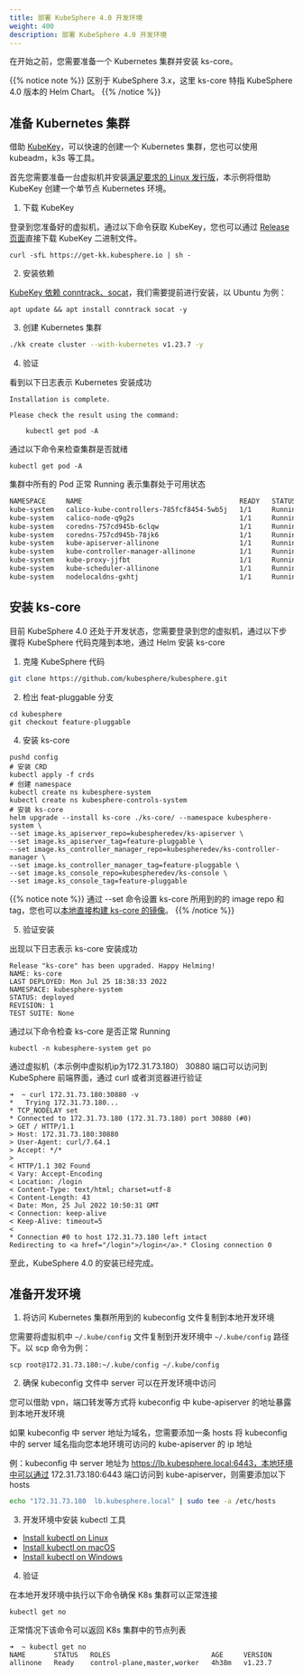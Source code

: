 ```yaml
---
title: 部署 KubeSphere 4.0 开发环境
weight: 400
description: 部署 KubeSphere 4.0 开发环境
---
```


在开始之前，您需要准备一个 Kubernetes 集群并安装 ks-core。


{{% notice note %}}
区别于 KubeSphere 3.x，这里 ks-core 特指 KubeSphere 4.0 版本的 Helm Chart。
{{% /notice %}}


## 准备 Kubernetes 集群

借助 [KubeKey](https://github.com/kubesphere/kubekey)，可以快速的创建一个 Kubernetes 集群，您也可以使用 kubeadm，k3s 等工具。

首先您需要准备一台虚拟机并安装[满足要求的 Linux 发行版](https://github.com/kubesphere/kubekey#linux-distributions)，本示例将借助 KubeKey 创建一个单节点 Kubernetes 环境。

1. 下载 KubeKey

登录到您准备好的虚拟机，通过以下命令获取 KubeKey，您也可以通过 [Release 页面](https://github.com/kubesphere/kubekey/releases)直接下载 KubeKey 二进制文件。

```
curl -sfL https://get-kk.kubesphere.io | sh -
```

2. 安装依赖

[KubeKey 依赖 conntrack、socat](https://github.com/kubesphere/kubekey#requirements-and-recommendations)，我们需要提前进行安装，以 Ubuntu 为例：

```
apt update && apt install conntrack socat -y
```

3. 创建 Kubernetes 集群

```bash
./kk create cluster --with-kubernetes v1.23.7 -y
```

4. 验证

看到以下日志表示 Kubernetes 安装成功

```
Installation is complete.

Please check the result using the command:

	kubectl get pod -A
```

通过以下命令来检查集群是否就绪

```
kubectl get pod -A
```

集群中所有的 Pod 正常 Running 表示集群处于可用状态

```bash
NAMESPACE     NAME                                       READY   STATUS    RESTARTS   AGE
kube-system   calico-kube-controllers-785fcf8454-5wb5j   1/1     Running   0          6m42s
kube-system   calico-node-q9g2s                          1/1     Running   0          6m42s
kube-system   coredns-757cd945b-6clqw                    1/1     Running   0          6m43s
kube-system   coredns-757cd945b-78jk6                    1/1     Running   0          6m43s
kube-system   kube-apiserver-allinone                    1/1     Running   0          6m56s
kube-system   kube-controller-manager-allinone           1/1     Running   0          6m59s
kube-system   kube-proxy-jjfbt                           1/1     Running   0          6m44s
kube-system   kube-scheduler-allinone                    1/1     Running   0          7m4s
kube-system   nodelocaldns-gxhtj                         1/1     Running   0          6m44s
```

## 安装 ks-core

目前 KubeSphere 4.0 还处于开发状态，您需要登录到您的虚拟机，通过以下步骤将 KubeSphere 代码克隆到本地，通过 Helm 安装 ks-core

1. 克隆 KubeSphere 代码

```bash
git clone https://github.com/kubesphere/kubesphere.git
```

2. 检出 feat-pluggable 分支

```
cd kubesphere
git checkout feature-pluggable
```

4. 安装 ks-core

```
pushd config
# 安装 CRD
kubectl apply -f crds
# 创建 namespace
kubectl create ns kubesphere-system 
kubectl create ns kubesphere-controls-system
# 安装 ks-core
helm upgrade --install ks-core ./ks-core/ --namespace kubesphere-system \
--set image.ks_apiserver_repo=kubespheredev/ks-apiserver \
--set image.ks_apiserver_tag=feature-pluggable \
--set image.ks_controller_manager_repo=kubespheredev/ks-controller-manager \
--set image.ks_controller_manager_tag=feature-pluggable \
--set image.ks_console_repo=kubespheredev/ks-console \
--set image.ks_console_tag=feature-pluggable
```

{{% notice note %}}
通过 --set 命令设置 ks-core 所用到的的 image repo 和 tag，您也可以[本地直接构建 ks-core 的镜像](../get-started/build-docker-image/)。
{{% /notice %}}

5. 验证安装

出现以下日志表示 ks-core 安装成功

```
Release "ks-core" has been upgraded. Happy Helming!
NAME: ks-core
LAST DEPLOYED: Mon Jul 25 18:38:33 2022
NAMESPACE: kubesphere-system
STATUS: deployed
REVISION: 1
TEST SUITE: None
```

通过以下命令检查 ks-core 是否正常 Running

```
kubectl -n kubesphere-system get po
```

通过虚拟机（本示例中虚拟机ip为172.31.73.180） 30880 端口可以访问到 KubeSphere 前端界面，通过 curl 或者浏览器进行验证

```
➜  ~ curl 172.31.73.180:30880 -v
*   Trying 172.31.73.180...
* TCP_NODELAY set
* Connected to 172.31.73.180 (172.31.73.180) port 30880 (#0)
> GET / HTTP/1.1
> Host: 172.31.73.180:30880
> User-Agent: curl/7.64.1
> Accept: */*
>
< HTTP/1.1 302 Found
< Vary: Accept-Encoding
< Location: /login
< Content-Type: text/html; charset=utf-8
< Content-Length: 43
< Date: Mon, 25 Jul 2022 10:50:31 GMT
< Connection: keep-alive
< Keep-Alive: timeout=5
<
* Connection #0 to host 172.31.73.180 left intact
Redirecting to <a href="/login">/login</a>.* Closing connection 0
```

至此，KubeSphere 4.0 的安装已经完成。

## 准备开发环境

1. 将访问 Kubernetes 集群所用到的 kubeconfig 文件复制到本地开发环境

您需要将虚拟机中 `~/.kube/config` 文件复制到开发环境中 `~/.kube/config` 路径下。以 scp 命令为例：

```
scp root@172.31.73.180:~/.kube/config ~/.kube/config
```

2. 确保 kubeconfig 文件中 server 可以在开发环境中访问

您可以借助 vpn，端口转发等方式将 kubeconfig 中 kube-apiserver 的地址暴露到本地开发环境

如果 kubeconfig 中 server 地址为域名，您需要添加一条 hosts 将 kubeconfig 中的 server 域名指向您本地环境可访问的 kube-apiserver 的 ip 地址

例：kubeconfig 中 server 地址为 https://lb.kubesphere.local:6443，本地环境中可以通过 172.31.73.180:6443 端口访问到 kube-apiserver，则需要添加以下 hosts

```bash
echo "172.31.73.180  lb.kubesphere.local" | sudo tee -a /etc/hosts
```

3. 开发环境中安装 kubectl 工具

- [Install kubectl on Linux](/docs/tasks/tools/install-kubectl-linux)
- [Install kubectl on macOS](/docs/tasks/tools/install-kubectl-macos)
- [Install kubectl on Windows](/docs/tasks/tools/install-kubectl-windows)

4. 验证

在本地开发环境中执行以下命令确保 K8s 集群可以正常连接

```
kubectl get no
```

正常情况下该命令可以返回 K8s 集群中的节点列表

```
➜  ~ kubectl get no
NAME       STATUS   ROLES                         AGE     VERSION
allinone   Ready    control-plane,master,worker   4h38m   v1.23.7
```